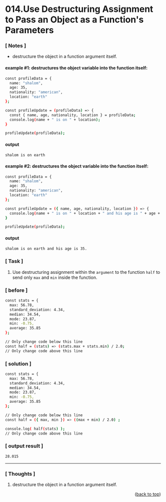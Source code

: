 <a name="topage"></a>

# 014.Use Destructuring Assignment to Pass an Object as a Function's Parameters

### [ Notes ]
  * destructure the object in a function argument itself.

#### example #1: destructures the object variable into the function itself:

```sh
const profileData = {
  name: "shalom",
  age: 35,
  nationality: "american",
  location: "earth"
};

const profileUpdate = (profileData) => {
  const { name, age, nationality, location } = profileData;
  console.log(name + " is on " + location);
}

profileUpdate(profileData);
```

#### output
```sh
shalom is on earth
```

#### example #2: destructures the object variable into the function itself:

```sh
const profileData = {
  name: "shalom",
  age: 35,
  nationality: "american",
  location: "earth"
};

const profileUpdate = ({ name, age, nationality, location }) => {
  console.log(name + " is on " + location + " and his age is " + age + ".");
}

profileUpdate(profileData);
```

#### output
```sh
shalom is on earth and his age is 35.
```

### [ Task ]
  1. Use destructuring assignment within the `argument` to the function `half` to send only `max` and `min` inside the function.

### [ before ]

```sh
const stats = {
  max: 56.78,
  standard_deviation: 4.34,
  median: 34.54,
  mode: 23.87,
  min: -0.75,
  average: 35.85
};

// Only change code below this line
const half = (stats) => (stats.max + stats.min) / 2.0; 
// Only change code above this line
```

### [ solution ]

```sh
const stats = {
  max: 56.78,
  standard_deviation: 4.34,
  median: 34.54,
  mode: 23.87,
  min: -0.75,
  average: 35.85
};

// Only change code below this line
const half = ({ max, min }) => ((max + min) / 2.0) ;

console.log( half(stats) );
// Only change code above this line
```

### [ output result ]

```sh
28.015
```

-----

### [ Thoughts ]

  1. destructure the object in a function argument itself.
  

<p align="right">(<a href="#topage">back to top</a>)</p>
<br/>
<br/>
